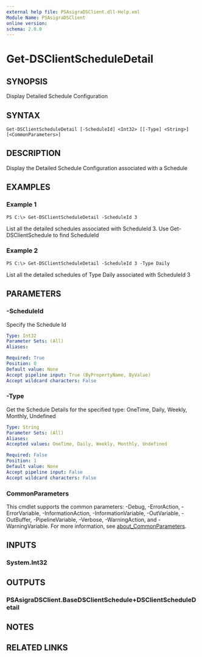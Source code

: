 ```yaml
---
external help file: PSAsigraDSClient.dll-Help.xml
Module Name: PSAsigraDSClient
online version:
schema: 2.0.0
---
```


# Get-DSClientScheduleDetail

## SYNOPSIS
Display Detailed Schedule Configuration

## SYNTAX

```
Get-DSClientScheduleDetail [-ScheduleId] <Int32> [[-Type] <String>] [<CommonParameters>]
```

## DESCRIPTION
Display the Detailed Schedule Configuration associated with a Schedule

## EXAMPLES

### Example 1
```
PS C:\> Get-DSClientScheduleDetail -ScheduleId 3
```

List all the detailed schedules associated with ScheduleId 3.
Use Get-DSClientSchedule to find ScheduleId

### Example 2
```
PS C:\> Get-DSClientScheduleDetail -ScheduleId 3 -Type Daily
```

List all the detailed schedules of Type Daily associated with ScheduleId 3

## PARAMETERS

### -ScheduleId
Specify the Schedule Id

```yaml
Type: Int32
Parameter Sets: (All)
Aliases:

Required: True
Position: 0
Default value: None
Accept pipeline input: True (ByPropertyName, ByValue)
Accept wildcard characters: False
```

### -Type
Get the Schedule Details for the specified type: OneTime, Daily, Weekly, Monthly, Undefined

```yaml
Type: String
Parameter Sets: (All)
Aliases:
Accepted values: OneTime, Daily, Weekly, Monthly, Undefined

Required: False
Position: 1
Default value: None
Accept pipeline input: False
Accept wildcard characters: False
```

### CommonParameters
This cmdlet supports the common parameters: -Debug, -ErrorAction, -ErrorVariable, -InformationAction, -InformationVariable, -OutVariable, -OutBuffer, -PipelineVariable, -Verbose, -WarningAction, and -WarningVariable. For more information, see [about_CommonParameters](http://go.microsoft.com/fwlink/?LinkID=113216).

## INPUTS

### System.Int32
## OUTPUTS

### PSAsigraDSClient.BaseDSClientSchedule+DSClientScheduleDetail
## NOTES

## RELATED LINKS
